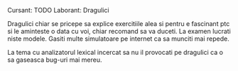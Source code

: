 Cursant: TODO
Laborant: Dragulici

Dragulici chiar se pricepe sa explice exercitiile alea si pentru e fascinant ptc si le aminteste o data cu voi, chiar recomand sa va duceti.
La examen lucrati niste modele. Gasiti multe simulatoare pe internet ca sa munciti mai repede.

La tema cu analizatorul lexical incercat sa nu il provocati pe dragulici ca o sa gaseasca bug-uri mai mereu.
